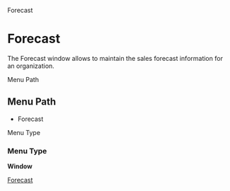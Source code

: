 
Forecast
# Forecast


The Forecast window allows to maintain the sales forecast information for an organization.

Menu Path
## Menu Path



- Forecast

Menu Type
### Menu Type

**Window**


[Forecast](functional-guide/window/window-forecast.md)